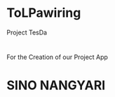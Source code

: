 # ToLPawiring
Project TesDa

#
<!-- Creation of the TolPaWaring APP for the Car Servicing App  -->
For the Creation of our Project App

# SINO NANGYARI
